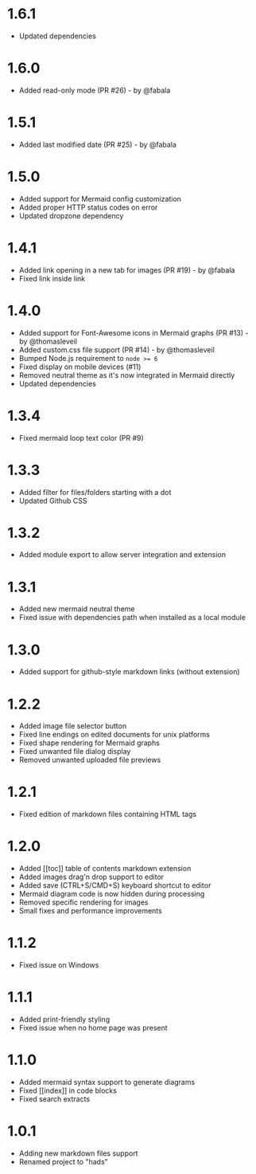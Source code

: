 # 1.6.1
- Updated dependencies

# 1.6.0
- Added read-only mode (PR #26) - by @fabala

# 1.5.1
- Added last modified date (PR #25) - by @fabala

# 1.5.0
- Added support for Mermaid config customization
- Added proper HTTP status codes on error
- Updated dropzone dependency

# 1.4.1
- Added link opening in a new tab for images (PR #19) - by @fabala
- Fixed link inside link

# 1.4.0
- Added support for Font-Awesome icons in Mermaid graphs (PR #13) - by @thomasleveil
- Added custom.css file support (PR #14) - by @thomasleveil
- Bumped Node.js requirement to `node >= 6`
- Fixed display on mobile devices (#11)
- Removed neutral theme as it's now integrated in Mermaid directly
- Updated dependencies

# 1.3.4
- Fixed mermaid loop text color (PR #9)

# 1.3.3
- Added filter for files/folders starting with a dot
- Updated Github CSS

# 1.3.2
- Added module export to allow server integration and extension

# 1.3.1
- Added new mermaid neutral theme
- Fixed issue with dependencies path when installed as a local module

# 1.3.0
- Added support for github-style markdown links (without extension)

# 1.2.2
- Added image file selector button
- Fixed line endings on edited documents for unix platforms
- Fixed shape rendering for Mermaid graphs
- Fixed unwanted file dialog display
- Removed unwanted uploaded file previews

# 1.2.1
- Fixed edition of markdown files containing HTML tags

# 1.2.0
- Added [[toc]] table of contents markdown extension
- Added images drag'n drop support to editor
- Added save (CTRL+S/CMD+S) keyboard shortcut to editor
- Mermaid diagram code is now hidden during processing
- Removed specific rendering for images
- Small fixes and performance improvements

# 1.1.2
- Fixed issue on Windows

# 1.1.1
- Added print-friendly styling
- Fixed issue when no home page was present

# 1.1.0
- Added mermaid syntax support to generate diagrams
- Fixed [[index]] in code blocks
- Fixed search extracts

# 1.0.1
- Adding new markdown files support
- Renamed project to "hads"

